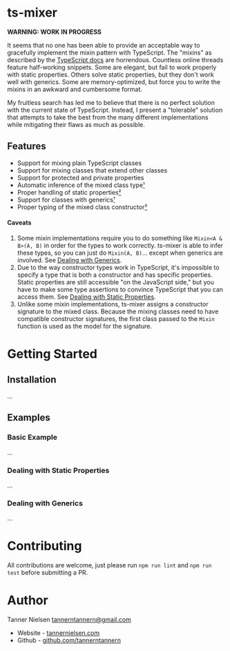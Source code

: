 # ts-mixer

**WARNING: WORK IN PROGRESS**

It seems that no one has been able to provide an acceptable way to gracefully implement
the mixin pattern with TypeScript.  The "mixins" as described by the
[TypeScript docs](https://www.typescriptlang.org/docs/handbook/mixins.html) are horrendous.
Countless online threads feature half-working snippets.  Some are elegant, but fail to work
properly with static properties.  Others solve static properties, but they don't work well
with generics.  Some are memory-optimized, but force you to write the mixins in an awkward
and cumbersome format.

My fruitless search has led me to believe that there is no perfect solution with the
current state of TypeScript.  Instead, I present a "tolerable" solution that attempts to
take the best from the many different implementations while mitigating their flaws as much
as possible.

## Features
* Support for mixing plain TypeScript classes
* Support for mixing classes that extend other classes
* Support for protected and private properties
* Automatic inference of the mixed class type[¹](#caveats)
* Proper handling of static properties[²](#caveats)
* Support for classes with generics[¹](#caveats)
* Proper typing of the mixed class constructor[³](#caveats)

#### Caveats
1. Some mixin implementations require you to do something like `Mixin<A & B>(A, B)` in
order for the types to work correctly.  ts-mixer is able to infer these types, so you can
just do `Mixin(A, B)`... except when generics are involved.  See
[Dealing with Generics](#dealing-with-generics).
2. Due to the way constructor types work in TypeScript, it's impossible to specify a type
that is both a constructor and has specific properties.  Static properties are still
accessible "on the JavaScript side," but you have to make some type assertions to convince
TypeScript that you can access them.  See
[Dealing with Static Properties](#dealing-with-static-properties).
3. Unlike some mixin implementations, ts-mixer assigns a constructor signature to the
mixed class.  Because the mixing classes need to have compatible constructor signatures,
the first class passed to the `Mixin` function is used as the model for the signature.

# Getting Started
## Installation
...

## Examples
### Basic Example
...

### Dealing with Static Properties
...

### Dealing with Generics
...

# Contributing
All contributions are welcome, just please run `npm run lint` and `npm run test` before
submitting a PR.

# Author
Tanner Nielsen <tannerntannern@gmail.com>
* Website - [tannernielsen.com](http://tannernielsen.com)
* Github - [github.com/tannerntannern](https://github.com/tannerntannern)